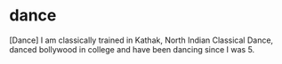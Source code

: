 # dance
[Dance] I am classically trained in Kathak, North Indian Classical Dance, danced bollywood in college and have been dancing since I was 5. 

